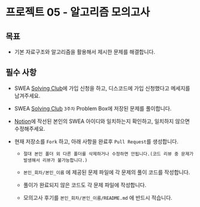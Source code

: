 # 프로젝트 05 - 알고리즘 모의고사

## 목표

* 기본 자료구조와 알고리즘을 활용해서 제시한 문제를 해결합니다.

## 필수 사항
* SWEA [Solving Club](https://swexpertacademy.com/main/talk/solvingClub/clubView.do?solveclubId=AYJCO4t6cCMDFASv)에 가입 신청을 하고, 디스코드에 가입 신청했다고 메세지를 남겨주세요.

* SWEA [Solving Club](https://swexpertacademy.com/main/talk/solvingClub/clubView.do?solveclubId=AYJCO4t6cCMDFASv) `3주차` Problem Box에 저장된 문제를 풀이합니다.

* [Notion](https://www.notion.so/hphk-edu/f0ba72d5582f49e6b8d2abf130e554e3)에 작선된 본인의 SWEA 아이디와 일치하는지 확인하고, 일치하지 않으면 수정해주세요.

* 현재 저장소를 `Fork` 하고, 아래 사항을 완료후 `Pull Request`를 생성합니다.

  * `절대 본인 폴더 외 다른 폴더를 삭제하거나 수정하면 안됩니다.(코드 리뷰 중 문제가 발생해서 리뷰가 불가능합니다.)`

  * `본인_회차/본인_이름` 에 제공된 문제 파일에 각 문제의 풀이 코드를 작성합니다.

  * 풀이가 완료되지 않은 코드도 각 문제 파일에 작성합니다.

  * 모의고사 후기를 `본인_회차/본인_이름/README.md` 에 반드시 적습니다.
  